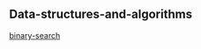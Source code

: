 ## Data-structures-and-algorithms
[](./insert/)
[](./reverse-array/)
[binary-search](./binary_search/README.md)


